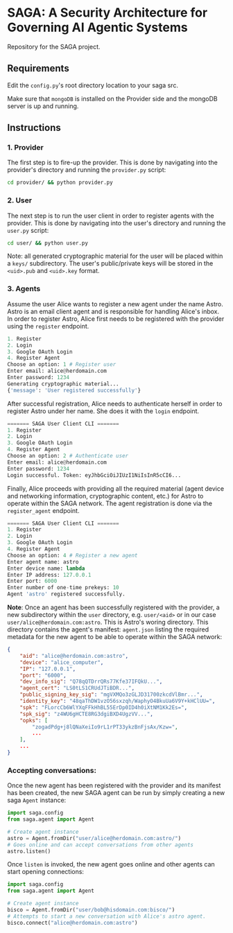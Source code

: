 # SAGA: A Security Architecture for Governing AI Agentic Systems

Repository for the SAGA project.

## Requirements

Edit the `config.py`'s root directory location to your saga src. 

Make sure that `mongoDB` is installed on the Provider side and the mongoDB server is up and running.

## Instructions

### 1. Provider

The first step is to fire-up the provider. This is done by navigating into the provider's directory and running the `provider.py` script:

```bash
cd provider/ && python provider.py
```

### 2. User

The next step is to run the user client in order to register agents with the provider. This is done by navigating into the user's directory and running the `user.py` script:

```bash
cd user/ && python user.py
```

Note: all generated cryptographic material for the user will be placed within a `keys/` subdirectory. The user's public/private keys will be stored in the `<uid>.pub` and `<uid>.key` format.

### 3. Agents

Assume the user Alice wants to register a new agent under the name Astro. Astro is an email client agent and is responsible for handling Alice's inbox. In order to register Astro, Alice first needs to be registered with the provider using the `register` endpoint. 

```python
1. Register
2. Login
3. Google OAuth Login
4. Register Agent
Choose an option: 1 # Register user 
Enter email: alice@herdomain.com
Enter password: 1234
Generating cryptographic material...
{'message': 'User registered successfully'}
```

After successful registration, Alice needs to authenticate herself in order to register Astro under her name. She does it with the `login` endpoint. 

```python
======= SAGA User Client CLI =======
1. Register
2. Login
3. Google OAuth Login
4. Register Agent
Choose an option: 2 # Authenticate user
Enter email: alice@herdomain.com
Enter password: 1234
Login successful. Token: eyJhbGciOiJIUzI1NiIsInR5cCI6...
```

Finally, Alice proceeds with providing all the required material (agent device and networking information, cryptographic content, etc.) for Astro to operate within the SAGA network. The agent registration is done via the `register_agent` endpoint.

```python
======= SAGA User Client CLI =======
1. Register
2. Login
3. Google OAuth Login
4. Register Agent
Choose an option: 4 # Register a new agent
Enter agent name: astro
Enter device name: lambda
Enter IP address: 127.0.0.1
Enter port: 6000
Enter number of one-time prekeys: 10
Agent 'astro' registered successfully.
```

__Note__: Once an agent has been successfully registered with the provider, a new subdirectory within the `user` directory, e.g. `user/<aid>` or in our case `user/alice@herdomain.com:astro`. This is Astro's woring directory. This directory contains the agent's manifest: `agent.json` listing the required metadata for the new agent to be able to operate within the SAGA network:

```json
{
    "aid": "alice@herdomain.com:astro",
    "device": "alice_computer",
    "IP": "127.0.0.1",
    "port": "6000",
    "dev_info_sig": "Q78qQTDrrQRs77Kfe37IFQkU...",
    "agent_cert": "LS0tLS1CRUdJTiBDR...",
    "public_signing_key_sig": "mgVXMQo3zGLJD31700zkcdVlBmr...",
    "identity_key": "48qaThDW1vzO56sxzqh/WaphyO4BkuUa6V9Y+kHClUU=",
    "spk": "FLorcCb6WlYXqFFkHhBL55ErDp0ID4h0iXtNM1Kk2Es=",
    "spk_sig": "z4WU6gHCTE8RG3dgiBXD4UgzVV...",
    "opks": [
        "zogadPdg+j8lQNaXeiIo9rL1rPT33ykzBnFjsAx/Kzw=",
        ...
    ],
    ...
}
```

### Accepting conversations:

Once the new agent has been registered with the provider and its manifest has been created, the new SAGA agent can be run by simply creating a new saga `Agent` instance:

```python
import saga.config
from saga.agent import Agent

# Create agent instance 
astro = Agent.fromDir("user/alice@herdomain.com:astro/")
# Goes online and can accept conversations from other agents
astro.listen() 
```

Once `listen` is invoked, the new agent goes online and other agents can start opening connections:

```python
import saga.config
from saga.agent import Agent

# Create agent instance 
bisco = Agent.fromDir("user/bob@hisdomain.com:bisco/")
# Attempts to start a new conversation with Alice's astro agent.
bisco.connect("alice@herdomain.com:astro")
```